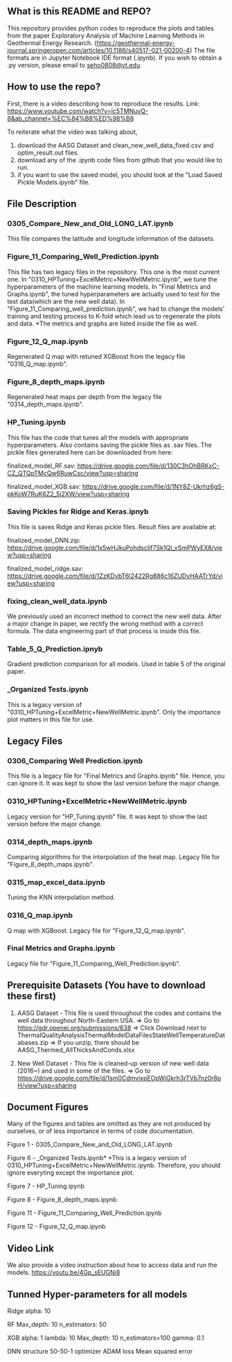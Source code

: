 ## What is this README and REPO?
This repository provides python codes to reproduce the plots and tables from 
the paper Exploratory Analysis of Machine Learning Methods in Geothermal Energy Research.
(https://geothermal-energy-journal.springeropen.com/articles/10.1186/s40517-021-00200-4)
The file formats are in Jupyter Notebook IDE format (.ipynb).
If you wish to obtain a .py version, please email to seho0808@vt.edu.

## How to use the repo?

First, there is a video describing how to reproduce the results. Link: https://www.youtube.com/watch?v=lc5TMNuvQ-8&ab_channel=%EC%84%B8%ED%98%B8

To reiterate what the video was talking about,

1. download the AASG Dataset and clean_new_well_data_fixed.csv and optim_result.out files.
2. download any of the .ipynb code files from github that you would like to run.
3. if you want to use the saved model, you should look at the "Load Saved Pickle Models.ipynb" file.

## File Description
### 0305_Compare_New_and_Old_LONG_LAT.ipynb
This file compares the latitude and longitude information of the datasets.

### Figure_11_Comparing_Well_Prediction.ipynb
This file has two legacy files in the repository. This one is the most current one.
In "0310_HPTuning+ExcelMetric+NewWellMetric.ipynb", we tune the hyperparameters of the machine
learning models. In "Final Metrics and Graphs.ipynb", the tuned hyperparameters are actually used
to test for the test data(which are the new well data). In "Figure_11_Comparing_well_prediction.ipynb",
we had to change the models' training and testing process to K-fold which lead us to regenerate the plots and data. 
*The metrics and graphs are listed inside the file as well.

### Figure_12_Q_map.ipynb
Regenerated Q map with retuned XGBoost from the legacy file "0316_Q_map.ipynb".

### Figure_8_depth_maps.ipynb
Regenerated heat maps per depth from the legacy file "0314_depth_maps.ipynb".

### HP_Tuning.ipynb
This file has the code that tunes all the models with appropriate hyperparameters.
Also contains saving the pickle files as .sav files.
The pickle files generated here can be downloaded from here:

finalized_model_RF.sav: https://drive.google.com/file/d/130C3hOhBRKxC-CZ_QTQpTMcQw6RuwCsc/view?usp=sharing

finalized_model_XGB.sav: https://drive.google.com/file/d/1NY8Z-Ukrhz6gS-pkKoW7RuK6Z2_5j2XW/view?usp=sharing

### Saving Pickles for Ridge and Keras.ipnyb
This file is saves Ridge and Keras pickle files.
Result files are available at:

finalized_model_DNN.zip: https://drive.google.com/file/d/1x5wHJkuPohdscIif7Sk1QI_vSmPWyEX8/view?usp=sharing

finalized_model_ridge.sav: https://drive.google.com/file/d/1ZzKDvbT6I2422Rg886c16ZUDyHAATrYd/view?usp=sharing

### fixing_clean_well_data.ipynb
We previously used an incorrect method to correct the new well data. After
a major change in paper, we rectify the wrong method with a correct formula. The
data engineering part of that process is inside this file.

### Table_5_Q_Prediction.ipnyb
Gradient prediction comparison for all models. Used in table 5 of the original paper.

### _Organized Tests.ipynb
This is a legacy version of "0310_HPTuning+ExcelMetric+NewWellMetric.ipynb". 
Only the importance plot matters in this file for use.


## Legacy Files

### 0306_Comparing Well Prediction.ipynb
This file is a legacy file for "Final Metrics and Graphs.ipynb" file. Hence, you can ignore it.
It was kept to show the last version before the major change.

### 0310_HPTuning+ExcelMetric+NewWellMetric.ipynb
Legacy version for "HP_Tuning.ipynb" file. It was kept to show the last version before the major change.

### 0314_depth_maps.ipynb
Comparing algorithms for the interpolation of the heat map. Legacy file for "Figure_8_depth_maps.ipynb".

### 0315_map_excel_data.ipynb
Tuning the KNN interpolation method.

### 0316_Q_map.ipynb
Q map with XGBoost. Legacy file for "Figure_12_Q_map.ipynb".

### Final Metrics and Graphs.ipynb
Legacy file for "Figure_11_Comparing_Well_Prediction.ipynb".

## Prerequisite Datasets (You have to download these first)
1. AASG Dataset - This file is used throughout the codes and contains the well data throughout North-Eastern USA.
=> Go to https://gdr.openei.org/submissions/638 
=> Click Download next to ThermalQualityAnalysisThermalModelDataFilesStateWellTemperatureDatabases.zip
=> If you unzip, there should be AASG_Thermed_AllThicksAndConds.xlsx

2. New Well Dataset - This file is cleaned-up version of new well data (2016~) and used in some of the files.
=> Go to https://drive.google.com/file/d/1sm0CdmvixpEOpWiGkrh3rTVb7nz0r8pH/view?usp=sharing

## Document Figures
Many of the figures and tables are omitted as they are not produced by ourselves, or
of less importance in terms of code documentation.

Figure 1 - 0305_Compare_New_and_Old_LONG_LAT.ipynb

Figure 6 - _Organized Tests.ipynb*
*This is a legacy version of 0310_HPTuning+ExcelMetric+NewWellMetric.ipynb.
Therefore, you should ignore everyting except the importance plot.

Figure 7 - HP_Tuning.ipynb

Figure 8 - Figure_8_depth_maps.ipynb

Figure 11 - Figure_11_Comparing_Well_Prediction.ipynb

Figure 12 - Figure_12_Q_map.ipynb

## Video Link
We also provide a video instruction about how to access data and run the models.
https://youtu.be/4Gp_sEUGNi8

## Tunned Hyper-parameters for all models
Ridge 
  alpha:	10
  
RF
  Max_depth:	10
  n_estimators: 50
  
XGB
  alpha:	1
  lambda:	10
  Max_depth:	10
  n_estimators=100
  gamma:	0.1
  
DNN
  structure	50-50-1
  optimizer	ADAM
  loss	Mean squared error
